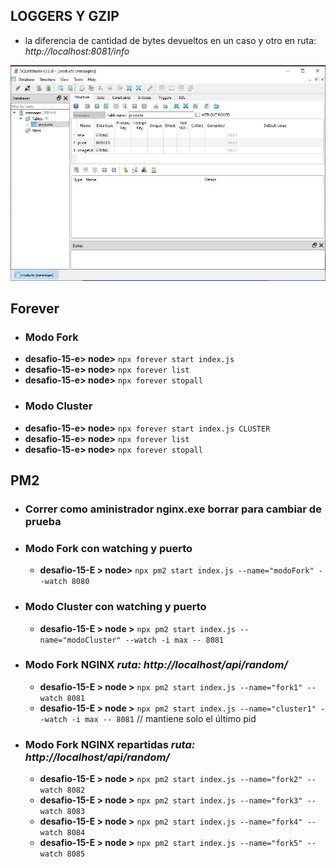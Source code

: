 ## LOGGERS Y GZIP
-  la diferencia de cantidad de bytes devueltos en un caso y otro en ruta: *http://localhost:8081/info*

![alt text](https://raw.githubusercontent.com/Martin-J-Larre/desafio-login-formulario/main/img-video/sqlStudio.JPG)



## Forever
 - ### Modo Fork 
  - **desafio-15-e> node>** `npx forever start index.js`
  - **desafio-15-e> node>** `npx forever list`
  - **desafio-15-e> node>** `npx forever stopall`
 - ###  Modo Cluster 
  - **desafio-15-e> node>** `npx forever start index.js CLUSTER`
  - **desafio-15-e> node>** `npx forever list`
  - **desafio-15-e> node>** `npx forever stopall`

## PM2
- ### **Correr como aministrador nginx.exe borrar para cambiar de prueba**
- ### Modo Fork con watching y puerto
  - **desafio-15-E > node>** `npx pm2 start index.js --name="modoFork" --watch 8080`
- ###  Modo Cluster con watching y puerto
  - **desafio-15-E > node >** `npx pm2 start index.js --name="modoCluster" --watch -i max -- 8081`
- ###  Modo Fork NGINX *ruta: http://localhost/api/random/*
  - **desafio-15-E > node >** `npx pm2 start index.js --name="fork1" --watch 8081`
  - **desafio-15-E > node >** `npx pm2 start index.js --name="cluster1" --watch -i max -- 8081` // mantiene solo el último pid
- ###  Modo Fork NGINX repartidas *ruta: http://localhost/api/random/*  
  - **desafio-15-E > node >** `npx pm2 start index.js --name="fork2" --watch 8082`
  - **desafio-15-E > node >** `npx pm2 start index.js --name="fork3" --watch 8083`
  - **desafio-15-E > node >** `npx pm2 start index.js --name="fork4" --watch 8084`
  - **desafio-15-E > node >** `npx pm2 start index.js --name="fork5" --watch 8085`